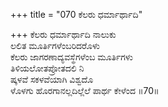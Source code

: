 +++
title = "070 ಕೆಲರು ಧರ್ಮಾರ್ಥಾದಿ"

+++
ಕೆಲರು ಧರ್ಮಾರ್ಥಾದಿ ನಾಲುಕು  
ಲಲಿತ ಮೂರ್ತಿಗಳೆಂಬರಿದರೊಳು  
ಕೆಲರು ಜಾಗರಣಾದ್ಯವಸ್ಥೆಗಳೆಂಬ ಮೂರ್ತಿಗಳು  
ತಿಳಿಯಲೋತಪ್ರೋತದಲಿ ನಿ  
ಷ್ಕಳವೆ ಸಕಳವೆಯಾಗಿ ವಿಶ್ವದೊ  
ಳೊಳಗು ಹೊರಗಾನಲ್ಲದಿಲ್ಲೆಲೆ ಪಾರ್ಥ ಕೇಳೆಂದ    ॥70॥